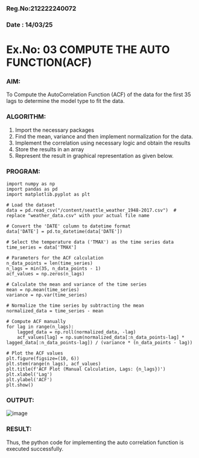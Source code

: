 ### Reg.No:212222240072
### Date  : 14/03/25
# Ex.No: 03   COMPUTE THE AUTO FUNCTION(ACF)
### AIM:
To Compute the AutoCorrelation Function (ACF) of the data for the first 35 lags to determine the model
type to fit the data.
### ALGORITHM:
1. Import the necessary packages
2. Find the mean, variance and then implement normalization for the data.
3. Implement the correlation using necessary logic and obtain the results
4. Store the results in an array
5. Represent the result in graphical representation as given below.
### PROGRAM:
```
import numpy as np
import pandas as pd
import matplotlib.pyplot as plt

# Load the dataset
data = pd.read_csv("/content/seattle_weather_1948-2017.csv")  # replace "weather_data.csv" with your actual file name

# Convert the 'DATE' column to datetime format
data['DATE'] = pd.to_datetime(data['DATE'])

# Select the temperature data ('TMAX') as the time series data
time_series = data['TMAX'] 
```
```
# Parameters for the ACF calculation
n_data_points = len(time_series)
n_lags = min(35, n_data_points - 1)
acf_values = np.zeros(n_lags)

# Calculate the mean and variance of the time series
mean = np.mean(time_series)
variance = np.var(time_series)

# Normalize the time series by subtracting the mean
normalized_data = time_series - mean

# Compute ACF manually
for lag in range(n_lags):
    lagged_data = np.roll(normalized_data, -lag)
    acf_values[lag] = np.sum(normalized_data[:n_data_points-lag] * lagged_data[:n_data_points-lag]) / (variance * (n_data_points - lag))

# Plot the ACF values
plt.figure(figsize=(10, 6))
plt.stem(range(n_lags), acf_values)
plt.title(f'ACF Plot (Manual Calculation, Lags: {n_lags})')
plt.xlabel('Lag')
plt.ylabel('ACF')
plt.show()

```
### OUTPUT:
![image](https://github.com/user-attachments/assets/2bdd6f4f-cd26-4e5a-be29-b412c89b7e28)



### RESULT:
 Thus, the python code for implementing the auto correlation function is executed successfully.

